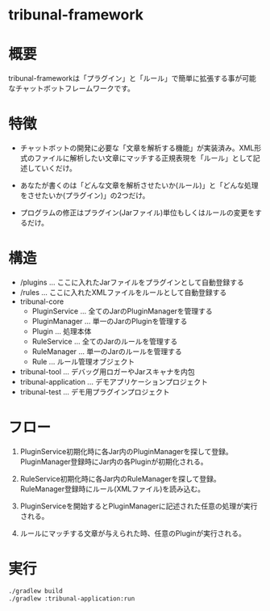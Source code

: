 # tribunal-framework

# 概要
tribunal-frameworkは「プラグイン」と「ルール」で簡単に拡張する事が可能なチャットボットフレームワークです。

# 特徴
- チャットボットの開発に必要な「文章を解析する機能」が実装済み。XML形式のファイルに解析したい文章にマッチする正規表現を「ルール」として記述していくだけ。

- あなたが書くのは「どんな文章を解析させたいか(ルール)」と「どんな処理をさせたいか(プラグイン)」の2つだけ。

- プログラムの修正はプラグイン(Jarファイル)単位もしくはルールの変更をするだけ。

# 構造
  - /plugins ... ここに入れたJarファイルをプラグインとして自動登録する
  - /rules ... ここに入れたXMLファイルをルールとして自動登録する
  - tribunal-core
    - PluginService ... 全てのJarのPluginManagerを管理する
    - PluginManager ... 単一のJarのPluginを管理する
    - Plugin ... 処理本体
    - RuleService ... 全てのJarのルールを管理する
    - RuleManager ... 単一のJarのルールを管理する
    - Rule ... ルール管理オブジェクト
  - tribunal-tool ... デバッグ用ロガーやJarスキャナを内包
  - tribunal-application ... デモアプリケーションプロジェクト
  - tribunal-test ... デモ用プラグインプロジェクト

# フロー
1. PluginService初期化時に各Jar内のPluginManagerを探して登録。  
PluginManager登録時にJar内の各Pluginが初期化される。  

2. RuleService初期化時に各Jar内のRuleManagerを探して登録。  
RuleManager登録時にルール(XMLファイル)を読み込む。  

3. PluginServiceを開始するとPluginManagerに記述された任意の処理が実行される。  

4. ルールにマッチする文章が与えられた時、任意のPluginが実行される。

# 実行
```bash
./gradlew build
./gradlew :tribunal-application:run
```
